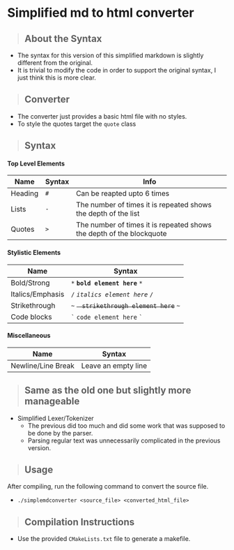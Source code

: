 # Simplified md to html converter

> ## About the Syntax
- The syntax for this version of this simplified markdown is slightly different from the original.
- It is trivial to modify the code in order to support the original syntax, I just think this is more clear.

> ## Converter
- The converter just provides a basic html file with no styles.
- To style the quotes target the `quote` class

> ## Syntax

#### Top Level Elements
| Name   | Syntax | Info                                                                 |
|--------|--------|----------------------------------------------------------------------|
| Heading | `#`    | Can be reapted upto 6 times                                          |
| Lists  | `-`    | The number of times it is repeated shows the depth of the list       |
| Quotes | `>`     | The number of times it is repeated shows the depth of the blockquote |

#### Stylistic Elements
| Name            | Syntax                     |
|-----------------|----------------------------|
| Bold/Strong     | `*` **`bold element here`** `*`     |
| Italics/Emphasis | `/` *`italics element here`* `/` |
| Strikethrough   | `~` ~~`ㅤstrikethrough element here`~~ `~`|
| Code blocks     | `` ` `` `code element here` `` ` ``   |

#### Miscellaneous
| Name               | Syntax              |
|--------------------|---------------------|
| Newline/Line Break | Leave an empty line |

> ## Same as the old one but slightly more manageable
- Simplified Lexer/Tokenizer
  - The previous did too much and did some work that was supposed to be done by the parser.
  - Parsing regular text was unnecessarily complicated in the previous version.

> ## Usage
After compiling, run the following command to convert the source file.
- `./simplemdconverter <source_file> <converted_html_file>`

> ## Compilation Instructions
- Use the provided `CMakeLists.txt` file to generate a makefile.
